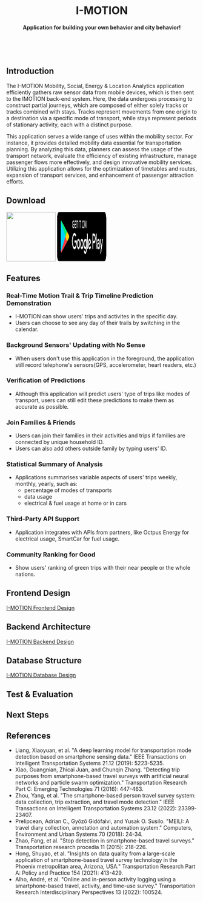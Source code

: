 <div align="center">
	<!<img src="Stuff/AppIcon-readme.png" width="200" height="200">
	<h1>I-MOTION</h1>
	<p>
		<b>Application for building your own behavior and city behavior!</b>
	</p>
	<br>
	<br>
	<br>
</div>

## Introduction
The I-MOTION Mobility, Social, Energy & Location Analytics application efficiently gathers raw sensor data from mobile devices, which is then sent to the IMOTION back-end system. 
Here, the data undergoes processing to construct partial journeys, which are composed of either solely tracks or tracks combined with stays. 
Tracks represent movements from one origin to a destination via a specific mode of transport, while stays represent periods of stationary activity, each with a distinct purpose.

This application serves a wide range of uses within the mobility sector. 
For instance, it provides detailed mobility data essential for transportation planning. 
By analyzing this data, planners can assess the usage of the transport network, evaluate the efficiency of existing infrastructure, manage passenger flows more effectively, and design innovative mobility services. 
Utilizing this application allows for the optimization of timetables and routes, expansion of transport services, and enhancement of passenger attraction efforts.

## Download
<img src="https://sindresorhus.com/assets/download-on-app-store-badge.svg" width="130" height="130">
<img src="assets/google_play.svg" width="130" height="130">



## Features

### Real-Time Motion Trail & Trip Timeline Prediction Demonstration

- I-MOTION can show users' trips and activites in the specific 
day.
- Users can choose to see any day of their trails by switching in the calendar.

### Background Sensors' Updating with No Sense

- When users don't use this application in the foreground, the application still record telephone's sensors(GPS, accelerometer, heart readers, etc.)

### Verification of Predictions

- Although this application will predict users' type of trips like modes of transport, users can still edit these predictions to make them as accurate as possible.

### Join Families & Friends

- Users can join their families in their activities and trips if families are connected by unique household ID.
- Users can also add others outside family by typing users' ID.

### Statistical Summary of Analysis

- Applications summarises variable aspects of users' trips weekly, monthly, yearly, such as:
 	- percentage of modes of transports
	- data usage
	- electrical & fuel usage at home or in cars

### Third-Party API Support

- Application integrates with APIs from partners, like Octpus Energy for electrical usage, SmartCar for fuel usage.

### Community Ranking for Good

- Show users' ranking of green trips with their near people or the whole nations.

## Frontend Design
<a href="https://www.figma.com/file/00Vu2B48kec9gSvAqu9Kug/IMOTION-Project?type=design&node-id=402%3A27624&mode=design&t=WScarhWs5W14s5Sn-1">I-MOTION Frontend Design </a>

## Backend Architecture

<a href="https://viewer.diagrams.net/index.html?tags=%7B%7D&highlight=0000ff&edit=_blank&layers=1&nav=1&title=Project.drawio#R7L1Xn6vYlT78aXz5nx9RQpfknEESuiOJDJIAET79uzeqqlN16rTd4%2Blu2%2FOO22riTis%2Ba%2B1F9d9wtpnFR3jL9S5J679hSDL%2FDef%2BhmEouafAAd5Z3u4gKPa6kz2K5O3ejxtusabvL77dHYsk7b%2B8OHRdPRS3rzfjrm3TePhyL3w8uunra9eu%2FjrqLczSbzfcOKy%2F3z0VyZC%2F7uI4gvx4IKVFlr8NDR4dXk%2Ba8P3tt1f7PEy66dMtnP8bzj66bnidNTOb1pB874R5tRN%2B4%2BnHzB5pO%2FyeBu3OoqcxLWO2muu7fLgsfvf%2FyFcvz7Ae31bMdu0QFm36ALe5IsweYfM2%2F2F5p8qQzmBIJh%2BaGtxAwWlYF1kLzmMwGdAUZ57pYygAHem3B02RJLA5M%2BXFkLq3MIZ9TUBswL1HN7ZJCueJgKtrUddsV3ePbTD8SsVpHIP7%2FfDoqvTTk4giCRK2%2BE6KN%2BrAWaTzp1tvpBHTrkmHxwJeeXtKvHHpTVAx4l0Cpx9sx%2FC3e%2Fknjr%2FfC98kLfvo%2BgcvwMkbO%2F4brNl%2FY43fQ678xIu%2BSoc4fyNdNw414B37oQ0bPQFHP1EN%2FCPAaTCAtUmR%2FnjWdm36KzJ%2FNPiZMdv%2FwP0k7PMP7r0zXgujtLa6vhiKDgpA1A1D1%2FxCMobu9isB%2BiRccAFvpgGYj7frNwrAIcP%2B9lrttZjhPBigajf4sJkzaJf%2BK5x64r8ead%2BNjziVYzgfBly%2Bzr6%2BNfbb6H%2BARFFfJQpHD%2BR%2Fkd9kavcLkdr9WSJFfROpb%2BL0VRV%2FpayfGPPBePSPIdnPNMMOB%2BQXNCN35HeiEfs%2Fi2qHf0y1tE1o6G2gANdh3xcvexU%2Bhu%2B3P9HvK7EB3R7L%2BfNFAC8AAd4uufnzQ255u%2FpNwr%2Fk%2FR%2BbGDDPLB3%2BsdykyRdn%2BZ2Nn3n0C7l%2Bv%2FdI63Aonl9d7K%2FY9jaC1RVgZR9Sgv6sWRjxoVnvvbyW%2Ftbws1P8qa8P8%2F0LLX3v60Web31tsvSx%2BH9evN4dzWcfXEO7%2FBe73T9Ff3e%2F0t9f2bw%2FzY2i6Dfy%2FnsZPZQ4%2FCSDCPYrqlHoL8hG%2FHl0w77RzU0fz18gkH97sfxG4d%2FwK3%2BtXOL%2F5nKJ7cmvRNvvvkPiw6%2BEEiX%2FNKIR34gmm%2B7fMNAbQrfJowOtwdnt9ndIif5jUv4B1MOJn5X6lyKHYn8l%2FkO%2Fh3unEEQP7yQ8peEDnv97UhDc%2BNdTcPeNgnoXFYBGvybav71t%2FC6nv3TZ%2B7%2FUNH4PfTcx%2FV9DYxz9VSj419L4d0Q1f7XG736mE%2FZrjUd%2BQaiPjOEfTinsOz5307bv%2FgOB0HcC%2FxJpEr8Ir7E%2Fjby%2FA5%2F%2FCuX8MvHzRyWffk4gZU1S%2F1cGc87f02P77Z%2Fv6bGP%2Bx%2BJX%2BSj%2BXsuGWazviTw%2Fggm77H%2FIn9iM%2Fkre4P%2Fgs04%2BWex%2BXs4IVruf6AKkT%2FT9pe47le2HPvTaPs7Qol3iS6abcfjH2tKDR8wYVxlGw3fBTtJr%2BFYD7%2BtSj%2Br5DYg%2FX4Xeb8DuwqH8G84%2FbrEhP6Z%2FQ1jZsB4jLUkA7ssDBGd5jFekSKUHCTmuqeGJ3iykLi%2BkM%2B4iZ96SU86e1iTJi5k6VLHrXGLMOIgl%2Fyou3KWNHWdIMoz5ZBCZ%2BlJ5vhJL%2B1M9%2BjFYOUsFI%2B3C5YjliuvekFMusQQcsHg4clBQthmVaYUvBdgcx7j%2BkFu6hL0X1jlPAVnp5PFyy0Sp4Nc6Kju%2BbPh8YUs2ge5QnDDC0bTqxaZiwnDJTCjdHK91EeDkxGZk1ettMEctjlluovA8XGjzAZ91Ue9zBm9jDGtzDDwzmKsoC8uAO3o7LWObDIKAlz7KOgbN9YL6DubtTLIPo7be%2FQA5rFoJY2Y27WMg3aEAWnwo%2F%2FprV8CzGEGYwH6VOBZvBoFvegLgWw0%2B5g7eNelZ83TwRpkQubgEdKTXvUyGI3Sx8C9BYyDgbFhvzNcIzifNA%2FQmYXz1mG%2Fy4%2FjNj7oE44ro9u4Kz0ankykhfz8HfRegCwAesP5BBOgyWxyv0Xvbf5gLjZcP2KKGbLRhMv%2FDn%2Fg8e19qcsiz8egvBhcluki%2F5s02ujPQd7ZRPje%2Fu%2B%2Fn72%2Fn4I1mV4M1pRBegE%2BAd40W1sU0OXV1vM%2FaPfig0y88yX6sYa38d7osbWBz3xUL97pAeQP8MGEPITHbY06abLEBO%2BBOYw6B2Xyt9rTuF5WI%2BDb69hM39YYeB9tfqzhRd83mQe0fMn%2BThaR9%2FaAfjqQZx37O%2B2zn9rrxiqTmw6sGQ7aEIb423R7p9f7EdAdyDEP5kwDWYoXE%2Bjuf2PsXvP%2BGbojn%2BjOE0BHMJ3LwNr9GcpM8K1P%2B4devcmLzDHY%2B%2FnfeX%2F49D6kM2FAnecgn3zQhge0moYfchmANcVLAGgDdAoxuW2dKOibMD%2FsBoKC%2Ba467APYPH3TQX0C9mP5cXzZLQ3IkQltwlqB9wLwnjy92zjQx8suvfdbxmBsaPN4yH9SBzKllRVisAi49legC2A%2BNrA3kE82Ybxo9tEe2IZRLxBoHyewJjDnANhYBNoXHNB%2F1qFNBjTWPXvUt%2BPH3OEcgd1hBiAT6CY%2FgD9ADmYD8PedNhp431gzJAZtwBoGA%2FIPrM2AOsv5mObxgJ7ZAsaegR6RgMYDmCO0w%2FhLBuA6Asz4LXuw8euDjyvoH9U5p9xktuRhe0APfYLPwBHKEPJms8GcM8KEfPTkEYw3v3iXl2BOoA2gkeeDOcYLkFX0pSf827UO1mJ%2FyFQEePuiGw3o5i%2FAdgFbEIwvm7Ad3%2BUYA%2FQk4BqM7RcD2vCA7wFYazx%2FkncS2lrQdoC%2BAsqTsYJ3N1mIIV2wH30CnwJ4BOY86S%2B6LZDfOvAZgC6Q35O%2B%2FtBDY6NdBvRYBmsMUKPtCm0lKA0HWGIlIAz6g%2FD174rmiV9l6%2F%2B0IOp7XpSO47ROH3CA%2F8Sc%2FY74CWfjxK%2BofPgrcybY9%2FTpvz5n8vMG5q83j36ZJcWQP41Su2%2BEgZvH70Ub3WPIu6xrw5r%2FcfcnGfrxjtbByGIjWJkOw%2FJWChKOQ%2FeVnOlcDOdP55%2B2z8HVj91zePG%2Bef6x6f7%2FkP9CsK8b7xSK%2F4Ot9%2B3KSh%2FFS8v%2Bp%2Fvx7%2Fn5f7gh%2F569%2B4c78r97q%2F1%2Fxu7vCVsZWpErEPz%2BP9D2fNMp5PduF%2F55abLfUbvzqQrlrZbrN2tNfpNK%2FyY1Ht9ZQCH%2FbI3HnvzHff1GjQcgZ7h8eu0GX%2Bj%2FzrS%2FbeV%2FDPVPzO6HvLzm8YeWnWD%2FvbKm%2F3UCheJ%2FnED9oq8%2FSKD%2BzlB%2FqnTg3zc9vknH%2F6UU%2F%2BSU4qRzNPy9p7hgGnHVX%2F%2FAEI2EoZUBrxD9p2db2gCEo%2BBqoUmYwjA8EGaXMXimgzDr7c0FhMEgXH27WkEYDcPMtyvYMwivQHhseDRoG%2BDyFnrpMOwkDCHATZge8F5vBysIuV0Q5pbyaxwWpiVfYwLagHAQhO5bH%2Fy0hb3wB8cH75meDa6TfHsPpgfej%2B%2BhPAzhOR%2BOM4AwE4Sh02yAecEQVfMyBKYft3lgPOAjDC%2Ff1rqCUJ6riNe47yF1DENgdFvhFkrLp">I-MOTION Backend Design</a>

## Database Structure
<a href="https://dbdocs.io/w906323199/I-MOTION-database?view=relationships">I-MOTION Database Design </a>

## Test & Evaluation 
## Next Steps

## References

- Liang, Xiaoyuan, et al. "A deep learning model for transportation mode detection based on smartphone sensing data." IEEE Transactions on Intelligent Transportation Systems 21.12 (2019): 5223-5235.
- Xiao, Guangnian, Zhicai Juan, and Chunqin Zhang. "Detecting trip purposes from smartphone-based travel surveys with artificial neural networks and particle swarm optimization." Transportation Research Part C: Emerging Technologies 71 (2016): 447-463.
- Zhou, Yang, et al. "The smartphone-based person travel survey system: data collection, trip extraction, and travel mode detection." IEEE Transactions on Intelligent Transportation Systems 23.12 (2022): 23399-23407.
- Prelipcean, Adrian C., Győző Gidófalvi, and Yusak O. Susilo. "MEILI: A travel diary collection, annotation and automation system." Computers, Environment and Urban Systems 70 (2018): 24-34.
- Zhao, Fang, et al. "Stop detection in smartphone-based travel surveys." Transportation research procedia 11 (2015): 218-226.
- Hong, Shuyao, et al. "Insights on data quality from a large-scale application of smartphone-based travel survey technology in the Phoenix metropolitan area, Arizona, USA." Transportation Research Part A: Policy and Practice 154 (2021): 413-429.
- Alho, André, et al. "Online and in-person activity logging using a smartphone-based travel, activity, and time-use survey." Transportation Research Interdisciplinary Perspectives 13 (2022): 100524.

